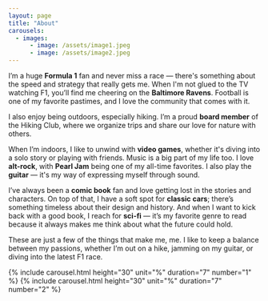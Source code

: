 ```yaml
---
layout: page
title: "About"
carousels:
  - images: 
      - image: /assets/image1.jpeg
      - image: /assets/image2.jpeg
---
```


I’m a huge **Formula 1** fan and never miss a race — there's something about the speed and strategy that really gets me. When I'm not glued to the TV watching F1, you’ll find me cheering on the **Baltimore Ravens**. Football is one of my favorite pastimes, and I love the community that comes with it.

I also enjoy being outdoors, especially hiking. I’m a proud **board member** of the Hiking Club, where we organize trips and share our love for nature with others.

When I’m indoors, I like to unwind with **video games**, whether it's diving into a solo story or playing with friends. Music is a big part of my life too. I love **alt-rock**, with **Pearl Jam** being one of my all-time favorites. I also play the **guitar** — it's my way of expressing myself through sound.

I’ve always been a **comic book** fan and love getting lost in the stories and characters. On top of that, I have a soft spot for **classic cars**; there’s something timeless about their design and history. And when I want to kick back with a good book, I reach for **sci-fi** — it’s my favorite genre to read because it always makes me think about what the future could hold.

These are just a few of the things that make me, me. I like to keep a balance between my passions, whether I’m out on a hike, jamming on my guitar, or diving into the latest F1 race.

{% include carousel.html height="30" unit="%" duration="7" number="1" %}
{% include carousel.html height="30" unit="%" duration="7" number="2" %}
